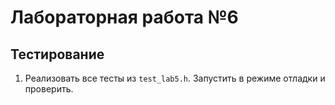 # Лабораторная работа №6
## Тестирование

1. Реализовать все тесты из `test_lab5.h`. Запустить в режиме отладки и проверить.